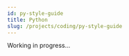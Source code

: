 ```yaml
---
id: py-style-guide
title: Python
slug: /projects/coding/py-style-guide
---
```


Working in progress...